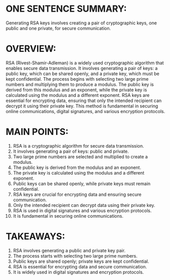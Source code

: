 # ONE SENTENCE SUMMARY:
Generating RSA keys involves creating a pair of cryptographic keys, one public and one private, for secure communication.

# OVERVIEW:
RSA (Rivest-Shamir-Adleman) is a widely used cryptographic algorithm that enables secure data transmission. It involves generating a pair of keys: a public key, which can be shared openly, and a private key, which must be kept confidential. The process begins with selecting two large prime numbers and multiplying them to produce a modulus. The public key is derived from this modulus and an exponent, while the private key is calculated using the modulus and a different exponent. RSA keys are essential for encrypting data, ensuring that only the intended recipient can decrypt it using their private key. This method is fundamental in securing online communications, digital signatures, and various encryption protocols.

# MAIN POINTS:
1. RSA is a cryptographic algorithm for secure data transmission.
2. It involves generating a pair of keys: public and private.
3. Two large prime numbers are selected and multiplied to create a modulus.
4. The public key is derived from the modulus and an exponent.
5. The private key is calculated using the modulus and a different exponent.
6. Public keys can be shared openly, while private keys must remain confidential.
7. RSA keys are crucial for encrypting data and ensuring secure communication.
8. Only the intended recipient can decrypt data using their private key.
9. RSA is used in digital signatures and various encryption protocols.
10. It is fundamental in securing online communications.

# TAKEAWAYS:
1. RSA involves generating a public and private key pair.
2. The process starts with selecting two large prime numbers.
3. Public keys are shared openly; private keys are kept confidential.
4. RSA is essential for encrypting data and secure communication.
5. It is widely used in digital signatures and encryption protocols.